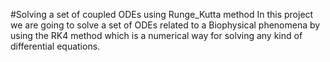 #Solving a set of coupled ODEs using Runge_Kutta method
In this project we are going to solve a set of ODEs 
related to a Biophysical phenomena by using the RK4
method which is a numerical way for solving any 
kind of differential equations.